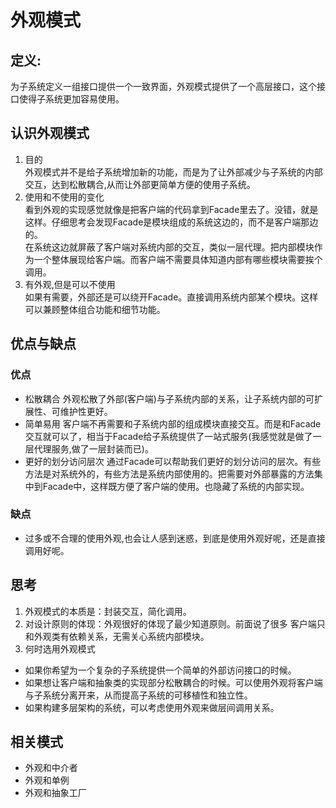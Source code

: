 # 外观模式

## 定义:  
为子系统定义一组接口提供一个一致界面，外观模式提供了一个高层接口，这个接口使得子系统更加容易使用。  

## 认识外观模式
1. 目的  
外观模式并不是给子系统增加新的功能，而是为了让外部减少与子系统的内部交互，达到松散耦合,从而让外部更简单方便的使用子系统。
2. 使用和不使用的变化  
    看到外观的实现感觉就像是把客户端的代码拿到Facade里去了。没错，就是这样。仔细思考会发现Facade是模块组成的系统这边的，而不是客户端那边的。  
在系统这边就屏蔽了客户端对系统内部的交互，类似一层代理。把内部模块作为一个整体展现给客户端。而客户端不需要具体知道内部有哪些模块需要挨个调用。
3. 有外观,但是可以不使用  
    如果有需要，外部还是可以绕开Facade。直接调用系统内部某个模块。这样可以兼顾整体组合功能和细节功能。

## 优点与缺点
### 优点
* 松散耦合
外观松散了外部(客户端)与子系统内部的关系，让子系统内部的可扩展性、可维护性更好。
* 简单易用
客户端不再需要和子系统内部的组成模块直接交互。而是和Facade交互就可以了，相当于Facade给子系统提供了一站式服务(我感觉就是做了一层代理服务,做了一层封装而已)。
* 更好的划分访问层次
通过Facade可以帮助我们更好的划分访问的层次。有些方法是对系统外的，有些方法是系统内部使用的。把需要对外部暴露的方法集中到Facade中，这样既方便了客户端的使用。也隐藏了系统的内部实现。

### 缺点
* 过多或不合理的使用外观,也会让人感到迷惑，到底是使用外观好呢，还是直接调用好呢。

## 思考
1. 外观模式的本质是：封装交互，简化调用。
2. 对设计原则的体现：外观很好的体现了最少知道原则。前面说了很多 客户端只和外观类有依赖关系，无需关心系统内部模块。
3. 何时选用外观模式
* 如果你希望为一个复杂的子系统提供一个简单的外部访问接口的时候。
* 如果想让客户端和抽象类的实现部分松散耦合的时候。可以使用外观将客户端与子系统分离开来，从而提高子系统的可移植性和独立性。
* 如果构建多层架构的系统，可以考虑使用外观来做层间调用关系。

## 相关模式
* 外观和中介者
* 外观和单例
* 外观和抽象工厂
